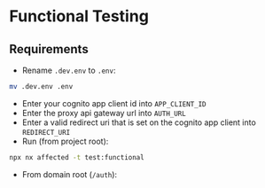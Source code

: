 # Functional Testing

## Requirements

* Rename `.dev.env` to `.env`:

```bash
mv .dev.env .env
```

* Enter your cognito app client id into `APP_CLIENT_ID`
* Enter the proxy api gateway url into `AUTH_URL`
* Enter a valid redirect uri that is set on the cognito app client into `REDIRECT_URI`
* Run (from project root):

```bash
npx nx affected -t test:functional
```

* From domain root (`/auth`):
